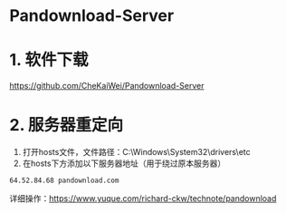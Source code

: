 # Pandownload-Server

# 1. 软件下载
https://github.com/CheKaiWei/Pandownload-Server

# 2. 服务器重定向
1. 打开hosts文件，文件路径：C:\Windows\System32\drivers\etc
2. 在hosts下方添加以下服务器地址（用于绕过原本服务器）
```
64.52.84.68 pandownload.com
```

详细操作：https://www.yuque.com/richard-ckw/technote/pandownload
